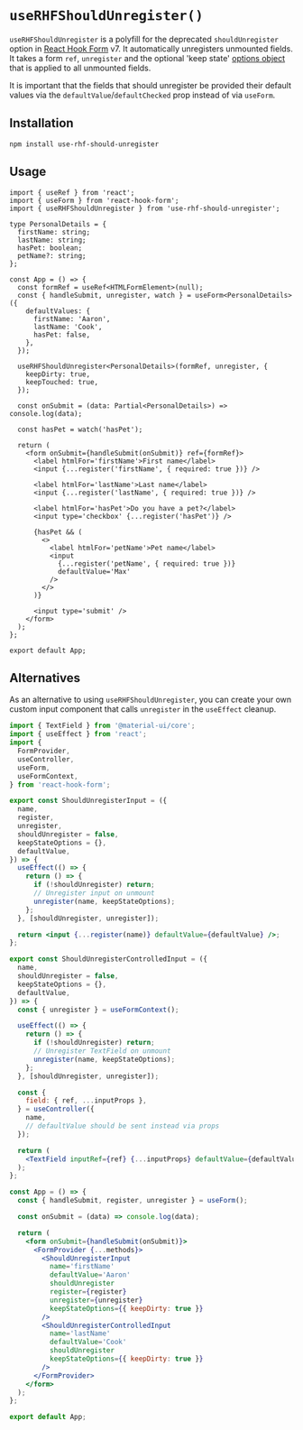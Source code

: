 # `useRHFShouldUnregister()`

`useRHFShouldUnregister` is a polyfill for the deprecated `shouldUnregister` option in [React Hook Form](https://react-hook-form.com/) v7. It automatically unregisters unmounted fields. It takes a form `ref`, `unregister` and the optional 'keep state' [options object](https://react-hook-form.com/api/useform/unregister) that is applied to all unmounted fields.

It is important that the fields that should unregister be provided their default values via the `defaultValue`/`defaultChecked` prop instead of via `useForm`.

## Installation

`npm install use-rhf-should-unregister`

## Usage

```tsx
import { useRef } from 'react';
import { useForm } from 'react-hook-form';
import { useRHFShouldUnregister } from 'use-rhf-should-unregister';

type PersonalDetails = {
  firstName: string;
  lastName: string;
  hasPet: boolean;
  petName?: string;
};

const App = () => {
  const formRef = useRef<HTMLFormElement>(null);
  const { handleSubmit, unregister, watch } = useForm<PersonalDetails>({
    defaultValues: {
      firstName: 'Aaron',
      lastName: 'Cook',
      hasPet: false,
    },
  });

  useRHFShouldUnregister<PersonalDetails>(formRef, unregister, {
    keepDirty: true,
    keepTouched: true,
  });

  const onSubmit = (data: Partial<PersonalDetails>) => console.log(data);

  const hasPet = watch('hasPet');

  return (
    <form onSubmit={handleSubmit(onSubmit)} ref={formRef}>
      <label htmlFor='firstName'>First name</label>
      <input {...register('firstName', { required: true })} />

      <label htmlFor='lastName'>Last name</label>
      <input {...register('lastName', { required: true })} />

      <label htmlFor='hasPet'>Do you have a pet?</label>
      <input type='checkbox' {...register('hasPet')} />

      {hasPet && (
        <>
          <label htmlFor='petName'>Pet name</label>
          <input
            {...register('petName', { required: true })}
            defaultValue='Max'
          />
        </>
      )}

      <input type='submit' />
    </form>
  );
};

export default App;
```

## Alternatives

As an alternative to using `useRHFShouldUnregister`, you can create your own custom input component that calls `unregister` in the `useEffect` cleanup.

```jsx
import { TextField } from '@material-ui/core';
import { useEffect } from 'react';
import {
  FormProvider,
  useController,
  useForm,
  useFormContext,
} from 'react-hook-form';

export const ShouldUnregisterInput = ({
  name,
  register,
  unregister,
  shouldUnregister = false,
  keepStateOptions = {},
  defaultValue,
}) => {
  useEffect(() => {
    return () => {
      if (!shouldUnregister) return;
      // Unregister input on unmount
      unregister(name, keepStateOptions);
    };
  }, [shouldUnregister, unregister]);

  return <input {...register(name)} defaultValue={defaultValue} />;
};

export const ShouldUnregisterControlledInput = ({
  name,
  shouldUnregister = false,
  keepStateOptions = {},
  defaultValue,
}) => {
  const { unregister } = useFormContext();

  useEffect(() => {
    return () => {
      if (!shouldUnregister) return;
      // Unregister TextField on unmount
      unregister(name, keepStateOptions);
    };
  }, [shouldUnregister, unregister]);

  const {
    field: { ref, ...inputProps },
  } = useController({
    name,
    // defaultValue should be sent instead via props
  });

  return (
    <TextField inputRef={ref} {...inputProps} defaultValue={defaultValue} />
  );
};

const App = () => {
  const { handleSubmit, register, unregister } = useForm();

  const onSubmit = (data) => console.log(data);

  return (
    <form onSubmit={handleSubmit(onSubmit)}>
      <FormProvider {...methods}>
        <ShouldUnregisterInput
          name='firstName'
          defaultValue='Aaron'
          shouldUnregister
          register={register}
          unregister={unregister}
          keepStateOptions={{ keepDirty: true }}
        />
        <ShouldUnregisterControlledInput
          name='lastName'
          defaultValue='Cook'
          shouldUnregister
          keepStateOptions={{ keepDirty: true }}
        />
      </FormProvider>
    </form>
  );
};

export default App;
```
